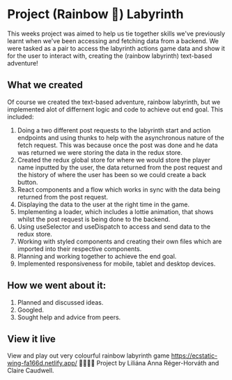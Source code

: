 # Project (Rainbow 🌈) Labyrinth
This weeks project was aimed to help us tie together skills we've previously learnt when we've been accessing and fetching data from a backend. We were tasked as a pair to access the labyrinth actions game data and show it for the user to interact with, creating the (rainbow labyrinth) text-based adventure!

## What we created
Of course we created the text-based adventure, rainbow labyrinth, but we implemented alot of differnent logic and code to achieve out end goal. This included:
1. Doing a two different post requests to the labyrinth start and action endpoints and using thunks to help with the asynchronous nature of the fetch request. This was because once the post was done and he data was returned we were storing the data in the redux store. 
2. Created the redux global store for where we would store the player name inputted by the user, the data returned from the post request and the history of where the user has been so we could create a back button. 
3. React components and a flow which works in sync with the data being returned from the post request. 
4. Displaying the data to the user at the right time in the game.
5. Implementing a loader, which includes a lottie animation, that shows whilst the post request is being done to the backend. 
6. Using useSelector and useDispatch to access and send data to the redux store. 
7. Working with styled components and creating their own files which are imported into their respective components. 
8. Planning and working together to achieve the end goal.
9. Implemented responsiveness for mobile, tablet and desktop devices. 

## How we went about it:
1. Planned and discussed ideas.
2. Googled.
3. Sought help and advice from peers.

## View it live
View and play out very colourful rainbow labyrinth game https://ecstatic-wing-fa166d.netlify.app/ 🌈🌈🌈🌈
Project by Liliána Anna Réger-Horváth and Claire Caudwell.